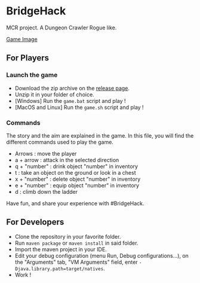 # BridgeHack
MCR project. A Dungeon Crawler Rogue like.

[Game Image](https://drive.google.com/file/d/1Ro-qpegBSct6QicpyozrFaFQnj0-C71I/view?usp=sharing)

## For Players

### Launch the game

* Download the zip archive on the [release page](https://github.com/HEIG-Boom/BridgeHack/releases).
* Unzip it in your folder of choice.
* [Windows] Run the `game.bat` script and play !
* [MacOS and Linux] Run the `game.sh` script and play !

### Commands

The story and the aim are explained in the game. In this file, you will find the different commands used to play the game.

+ Arrows : move the player
+ a + arrow : attack in the selected direction
+ q + "number" : drink object "number" in inventory
+ t : take an object on the ground or look in a chest
+ x + "number" : delete object "number" in inventory
+ e + "number" : equip object "number" in inventory
+ d : climb down the ladder

Have fun, and share your experience with #BridgeHack.

## For Developers

 * Clone the repository in your favorite folder.
 * Run `maven package` or `maven install` in said folder.
 * Import the maven project in your IDE.
 * Edit your debug configuration (menu Run, Debug configurations...), on the "Arguments" tab, "VM Arguments" field, enter `-Djava.library.path=target/natives`.
 * Work !
